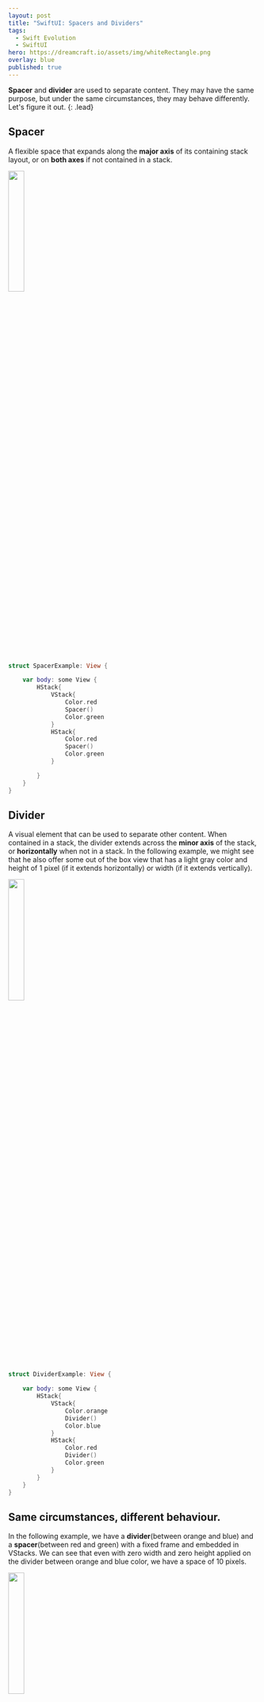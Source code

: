 ```yaml
---
layout: post
title: "SwiftUI: Spacers and Dividers"
tags:
  - Swift Evolution
  - SwiftUI
hero: https://dreamcraft.io/assets/img/whiteRectangle.png
overlay: blue
published: true
---
```


**Spacer** and **divider** are used to separate content. They may have the same purpose, but under the same circumstances, they may behave differently. Let's figure it out.
{: .lead}

## Spacer

A flexible space that expands along the **major axis** of its containing stack layout, or on **both axes** if not contained in a stack.

<img src="https://dreamcraft.io/assets/img/postImages/spacerExample.png" style="width: 25%; height: 25%"/>​
```swift
struct SpacerExample: View {

    var body: some View {
        HStack{
            VStack{
                Color.red
                Spacer()
                Color.green
            }
            HStack{
                Color.red
                Spacer()
                Color.green
            }

        }
    }
}
```
## Divider

A visual element that can be used to separate other content. When contained in a stack, the divider extends across the **minor axis** of the stack, or **horizontally** when not in a stack. In the following example, we might see that he also offer some out of the box view that has a light gray color and height of 1 pixel (if it extends horizontally) or width  (if it extends vertically).

<img src="https://dreamcraft.io/assets/img/postImages/dividerExample.png" style="width: 25%; height: 25%"/>​

```swift
struct DividerExample: View {

    var body: some View {
        HStack{
            VStack{
                Color.orange
                Divider()
                Color.blue
            }
            HStack{
                Color.red
                Divider()
                Color.green
            }
        }
    }
}
```

## Same circumstances, different behaviour.


In the following example, we have a **divider**(between orange and blue) and a **spacer**(between red and green) with a fixed frame and embedded in VStacks. We can see that even with zero width and zero height applied on the divider between orange and blue color, we have a space of 10 pixels.

<img src="https://dreamcraft.io/assets/img/postImages/dividerVsSpacer.png" style="width: 25%; height: 25%"/>​
```swift
struct Example: View {

    var body: some View {
        HStack{
            VStack{
                Color.orange
                Divider().frame(width: 0, height: 0, alignment: .center)
                Color.blue
            }
            VStack{
                Color.red
                Spacer().frame(width: 0, height: 0, alignment: .center)
                Color.green
            }
        }
    }
}
```
## Conclusion

As we saw from the previous two examples, spacer and divider do the same job but with few differences. Starting from the way they extend in different circumstances and ending with that extra gray line provided in the divider. In coclusion: as with alcohol, use them responsible.
